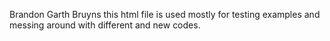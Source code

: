 Brandon Garth Bruyns
this html file is used mostly for testing examples and messing around with different and new codes.
